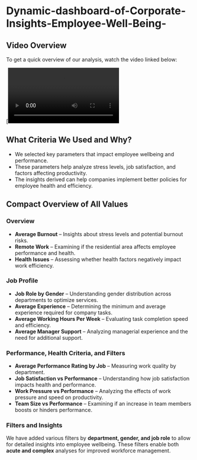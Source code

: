 # Dynamic-dashboard-of-Corporate-Insights-Employee-Well-Being-

## Video Overview
To get a quick overview of our analysis, watch the video linked below:

[<video src="https://github.com/yatharthchopra2424/Dynamic-Dashboard-of-Corporate-Insights-And-Employee-Well-Being-/blob/main/Recording%202025-02-22%20132818.mp4" width="300" />]

## What Criteria We Used and Why?
- We selected key parameters that impact employee wellbeing and performance.
- These parameters help analyze stress levels, job satisfaction, and factors affecting productivity.
- The insights derived can help companies implement better policies for employee health and efficiency.

## Compact Overview of All Values

### Overview
- **Average Burnout** – Insights about stress levels and potential burnout risks.
- **Remote Work** – Examining if the residential area affects employee performance and health.
- **Health Issues** – Assessing whether health factors negatively impact work efficiency.

### Job Profile
- **Job Role by Gender** – Understanding gender distribution across departments to optimize services.
- **Average Experience** – Determining the minimum and average experience required for company tasks.
- **Average Working Hours Per Week** – Evaluating task completion speed and efficiency.
- **Average Manager Support** – Analyzing managerial experience and the need for additional support.

### Performance, Health Criteria, and Filters
- **Average Performance Rating by Job** – Measuring work quality by department.
- **Job Satisfaction vs Performance** – Understanding how job satisfaction impacts health and performance.
- **Work Pressure vs Performance** – Analyzing the effects of work pressure and speed on productivity.
- **Team Size vs Performance** – Examining if an increase in team members boosts or hinders performance.

### Filters and Insights
We have added various filters by **department, gender, and job role** to allow for detailed insights into employee wellbeing. These filters enable both **acute and complex** analyses for improved workforce management.


